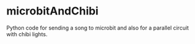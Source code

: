 # microbitAndChibi
Python code for sending a song to microbit and also for a parallel circuit with chibi lights.
